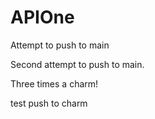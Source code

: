 # APIOne

Attempt to push to main

Second attempt to push to main.

Three times a charm!

test push to charm
